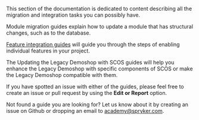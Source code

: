 This section of the documentation is dedicated to content describing all the migration and integration tasks you can possibly have.

Module migration guides explain how to update a module that has structural changes, such as to the database.

[Feature integration guides](https://documentation.spryker.com/v4/docs/https://docs.demo-spryker.com/docs/about-integration) will guide you through the steps of enabling individual features in your project.

The Updating the Legacy Demoshop with SCOS guides will help you enhance the Legacy Demoshop with specific components of SCOS or make the Legacy Demoshop compatible with them.

If you have spotted an issue with either of the guides, please feel free to create an issue or pull request by using the **Edit or Report** option.

Not found a guide you are looking for? Let us know about it by creating an issue on Github or dropping an email to academy@spryker.com.